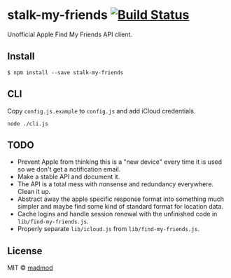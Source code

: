# stalk-my-friends [![Build Status](https://travis-ci.org/madmod/stalk-my-friends.svg?branch=master)](https://travis-ci.org/madmod/stalk-my-friends)

Unofficial Apple Find My Friends API client.


## Install

```
$ npm install --save stalk-my-friends
```


## CLI

Copy `config.js.example` to `config.js` and add iCloud credentials.

```
node ./cli.js
```

## TODO

- Prevent Apple from thinking this is a "new device" every time it is used so we don't get a notification email.
- Make a stable API and document it.
- The API is a total mess with nonsense and redundancy everywhere. Clean it up.
- Abstract away the apple specific response format into something much simpler and maybe find some kind of standard format for location data.
- Cache logins and handle session renewal with the unfinished code in `lib/find-my-friends.js`.
- Properly separate `lib/icloud.js` from `lib/find-my-friends.js`.


## License

MIT © [madmod](http://johnathanwells.com)


